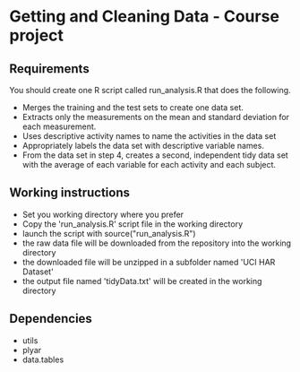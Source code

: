 # Getting and Cleaning Data - Course project

## Requirements

You should create one R script called run_analysis.R that does the following. 
* Merges the training and the test sets to create one data set.
* Extracts only the measurements on the mean and standard deviation for each measurement.
* Uses descriptive activity names to name the activities in the data set
* Appropriately labels the data set with descriptive variable names. 
* From the data set in step 4, creates a second, independent tidy data set with the average of each variable for each activity and each subject.

## Working instructions

* Set you working directory where you prefer
* Copy the 'run_analysis.R' script file in the working directory
* launch the script with source("run_analysis.R")
* the raw data file will be downloaded from the repository into the working directory
* the downloaded file will be unzipped in a subfolder named 'UCI HAR Dataset'
* the output file named 'tidyData.txt' will be created in the working directory

## Dependencies
* utils
* plyar
* data.tables


